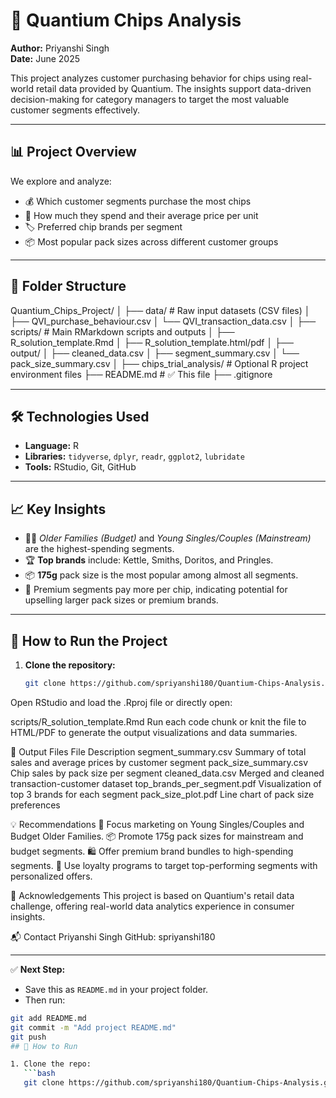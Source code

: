# 🥔 Quantium Chips Analysis

**Author:** Priyanshi Singh  
**Date:** June 2025

This project analyzes customer purchasing behavior for chips using real-world retail data provided by Quantium. The insights support data-driven decision-making for category managers to target the most valuable customer segments effectively.

---

## 📊 Project Overview

We explore and analyze:
- 💰 Which customer segments purchase the most chips
- 🧮 How much they spend and their average price per unit
- 🏷️ Preferred chip brands per segment
- 📦 Most popular pack sizes across different customer groups

---

## 📁 Folder Structure

Quantium_Chips_Project/
│
├── data/ # Raw input datasets (CSV files)
│ ├── QVI_purchase_behaviour.csv
│ └── QVI_transaction_data.csv
│
├── scripts/ # Main RMarkdown scripts and outputs
│ ├── R_solution_template.Rmd
│ ├── R_solution_template.html/pdf
│ ├── output/
│ ├── cleaned_data.csv
│ ├── segment_summary.csv
│ └── pack_size_summary.csv
│
├── chips_trial_analysis/ # Optional R project environment files
├── README.md # ✅ This file
├── .gitignore


---

## 🛠️ Technologies Used

- **Language:** R  
- **Libraries:** `tidyverse`, `dplyr`, `readr`, `ggplot2`, `lubridate`
- **Tools:** RStudio, Git, GitHub

---

## 📈 Key Insights

- 🧍‍♂️ *Older Families (Budget)* and *Young Singles/Couples (Mainstream)* are the highest-spending segments.
- 🏆 **Top brands** include: Kettle, Smiths, Doritos, and Pringles.
- 📦 **175g** pack size is the most popular among almost all segments.
- 🎯 Premium segments pay more per chip, indicating potential for upselling larger pack sizes or premium brands.

---

## 🚀 How to Run the Project

1. **Clone the repository:**

   ```bash
   git clone https://github.com/spriyanshi180/Quantium-Chips-Analysis.git
Open RStudio and load the .Rproj file or directly open:

scripts/R_solution_template.Rmd
Run each code chunk or knit the file to HTML/PDF to generate the output visualizations and data summaries.

📎 Output Files
File	Description
segment_summary.csv	Summary of total sales and average prices by customer segment
pack_size_summary.csv	Chip sales by pack size per segment
cleaned_data.csv	Merged and cleaned transaction-customer dataset
top_brands_per_segment.pdf	Visualization of top 3 brands for each segment
pack_size_plot.pdf	Line chart of pack size preferences

💡 Recommendations
📣 Focus marketing on Young Singles/Couples and Budget Older Families.
📦 Promote 175g pack sizes for mainstream and budget segments.
🛍️ Offer premium brand bundles to high-spending segments.
📨 Use loyalty programs to target top-performing segments with personalized offers.

🤝 Acknowledgements
This project is based on Quantium's retail data challenge, offering real-world data analytics experience in consumer insights.

📬 Contact
Priyanshi Singh
GitHub: spriyanshi180


---

✅ **Next Step:**  
- Save this as `README.md` in your project folder.
- Then run:

```bash
git add README.md
git commit -m "Add project README.md"
git push
## 🚀 How to Run

1. Clone the repo:
   ```bash
   git clone https://github.com/spriyanshi180/Quantium-Chips-Analysis.git
